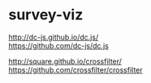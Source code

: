 # survey-viz

http://dc-js.github.io/dc.js/  
https://github.com/dc-js/dc.js

http://square.github.io/crossfilter/  
https://github.com/crossfilter/crossfilter
